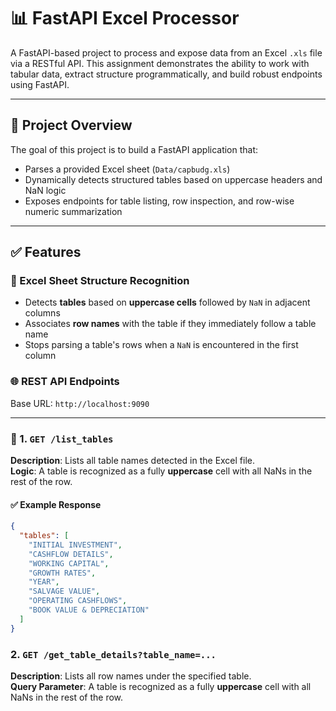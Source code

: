 # 📊 FastAPI Excel Processor

A FastAPI-based project to process and expose data from an Excel `.xls` file via a RESTful API. This assignment demonstrates the ability to work with tabular data, extract structure programmatically, and build robust endpoints using FastAPI.

---

## 🚀 Project Overview

The goal of this project is to build a FastAPI application that:
- Parses a provided Excel sheet (`Data/capbudg.xls`)
- Dynamically detects structured tables based on uppercase headers and NaN logic
- Exposes endpoints for table listing, row inspection, and row-wise numeric summarization

---

## ✅ Features

### 🧾 Excel Sheet Structure Recognition

- Detects **tables** based on **uppercase cells** followed by `NaN` in adjacent columns
- Associates **row names** with the table if they immediately follow a table name
- Stops parsing a table's rows when a `NaN` is encountered in the first column

### 🌐 REST API Endpoints

Base URL: `http://localhost:9090`

---

### 📌 1. `GET /list_tables`

**Description**: Lists all table names detected in the Excel file.  
**Logic**: A table is recognized as a fully **uppercase** cell with all NaNs in the rest of the row.

#### ✅ Example Response
```json
{
  "tables": [
    "INITIAL INVESTMENT",
    "CASHFLOW DETAILS",
    "WORKING CAPITAL",
    "GROWTH RATES",
    "YEAR",
    "SALVAGE VALUE",
    "OPERATING CASHFLOWS",
    "BOOK VALUE & DEPRECIATION"
  ]
}
```

### 2. `GET /get_table_details?table_name=...`

**Description**: Lists all row names under the specified table.  
**Query Parameter**: A table is recognized as a fully **uppercase** cell with all NaNs in the rest of the row.
